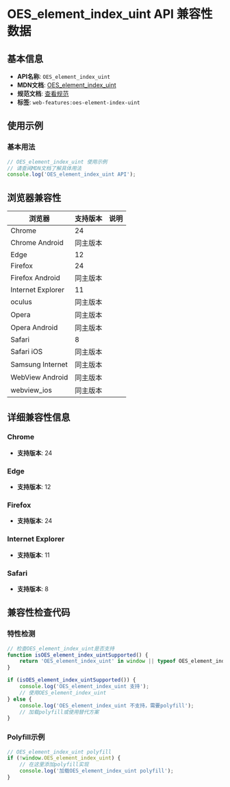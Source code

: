 # OES_element_index_uint API 兼容性数据

## 基本信息

- **API名称**: `OES_element_index_uint`
- **MDN文档**: [OES_element_index_uint](https://developer.mozilla.org/docs/Web/API/OES_element_index_uint)
- **规范文档**: [查看规范](https://registry.khronos.org/webgl/extensions/OES_element_index_uint/)
- **标签**: `web-features:oes-element-index-uint`

## 使用示例

### 基本用法

```javascript
// OES_element_index_uint 使用示例
// 请查阅MDN文档了解具体用法
console.log('OES_element_index_uint API');
```

## 浏览器兼容性

| 浏览器 | 支持版本 | 说明 |
|--------|----------|------|
| Chrome | 24 |  |
| Chrome Android | 同主版本 |  |
| Edge | 12 |  |
| Firefox | 24 |  |
| Firefox Android | 同主版本 |  |
| Internet Explorer | 11 |  |
| oculus | 同主版本 |  |
| Opera | 同主版本 |  |
| Opera Android | 同主版本 |  |
| Safari | 8 |  |
| Safari iOS | 同主版本 |  |
| Samsung Internet | 同主版本 |  |
| WebView Android | 同主版本 |  |
| webview_ios | 同主版本 |  |

## 详细兼容性信息

### Chrome

- **支持版本**: 24

### Edge

- **支持版本**: 12

### Firefox

- **支持版本**: 24

### Internet Explorer

- **支持版本**: 11

### Safari

- **支持版本**: 8

## 兼容性检查代码

### 特性检测

```javascript
// 检查OES_element_index_uint是否支持
function isOES_element_index_uintSupported() {
    return 'OES_element_index_uint' in window || typeof OES_element_index_uint !== 'undefined';
}

if (isOES_element_index_uintSupported()) {
    console.log('OES_element_index_uint 支持');
    // 使用OES_element_index_uint
} else {
    console.log('OES_element_index_uint 不支持，需要polyfill');
    // 加载polyfill或使用替代方案
}
```

### Polyfill示例

```javascript
// OES_element_index_uint polyfill
if (!window.OES_element_index_uint) {
    // 在这里添加polyfill实现
    console.log('加载OES_element_index_uint polyfill');
}
```

